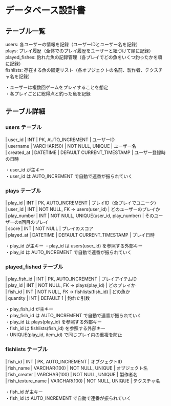 # データベース設計書

## テーブル一覧

users: 各ユーザーの情報を記録（ユーザーIDとユーザー名を記録）  
plays: プレイ履歴（全体でのプレイ履歴をユーザーと紐づけて順に記録）  
played_fishes: 釣れた魚の記録管理（各プレイでどの魚をいくつ釣ったかを順に記録）  
fishlists: 存在する魚の固定リスト（各オブジェクトの名前、製作者、テクスチャ名を記録）  

・ユーザーは複数回ゲームをプレイすることを想定  
・各プレイごとに総得点と釣った魚を記録  

## テーブル詳細

### users テーブル

| user_id | INT | PK, AUTO_INCREMENT | ユーザーID  
| username | VARCHAR(50) | NOT NULL, UNIQUE | ユーザー名  
| created_at | DATETIME | DEFAULT CURRENT_TIMESTAMP | ユーザー登録時の日時 

・user_id が主キー  
・user_id は AUTO_INCREMENT で自動で連番が振られていく  

### plays テーブル

| play_id | INT | PK, AUTO_INCREMENT | プレイID（全プレイでユニーク）  
| user_id | INT | NOT NULL, FK → users(user_id) | どのユーザーのプレイか  
| play_number | INT | NOT NULL, UNIQUE(user_id, play_number) | そのユーザーのn回目のプレイ  
| score | INT | NOT NULL | プレイのスコア  
| played_at | DATETIME | DEFAULT CURRENT_TIMESTAMP | プレイ日時  

・play_id が主キー
・play_id は users(user_id) を参照する外部キー  
・play_id は AUTO_INCREMENT で自動で連番が振られていく  

### played_fished テーブル

| play_fish_id | INT | PK, AUTO_INCREMENT | プレイアイテムID  
| play_id | INT | NOT NULL, FK → plays(play_id) | どのプレイか  
| fish_id | INT | NOT NULL, FK → fishlists(fish_id) | どの魚か  
| quantity | INT | DEFAULT 1 | 釣れた引数  

・play_fish_id が主キー  
・play_fish_id は AUTO_INCREMENT で自動で連番が振られていく  
・play_id は plays(play_id) を参照する外部キー  
・fish_id は fishlists(fish_id) を参照する外部キー  
・UNIQUE(play_id, item_id) で同じプレイ内の重複を防止  

### fishlists テーブル

| fish_id | INT | PK, AUTO_INCREMENT | オブジェクトID  
| fish_name | VARCHAR(100) | NOT NULL, UNIQUE | オブジェクト名  
| fish_creater | VARCHAR(100) | NOT NULL, UNIQUE | 製作者名  
| fish_texture_name | VARCHAR(100) | NOT NULL, UNIQUE | テクスチャ名  

・fish_id が主キー  
・fish_id は AUTO_INCREMENT で自動で連番が振られていく  
